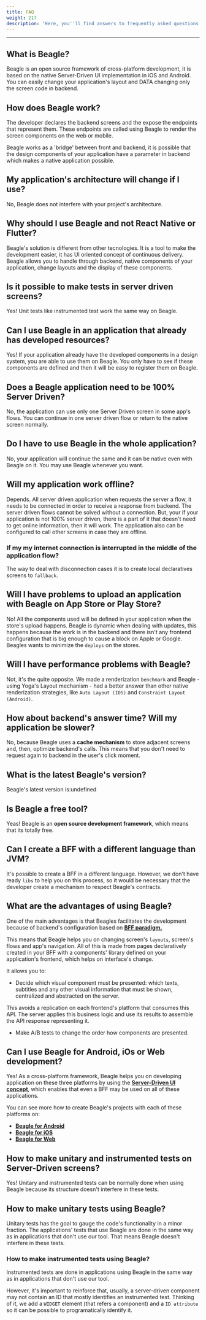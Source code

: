 ```yaml
---
title: FAQ
weight: 217
description: 'Here, you''ll find answers to frequently asked questions about Beagle.'
---
```


---

## What is Beagle?

Beagle is an open source framework of cross-platform development, it is based on the native Server-Driven UI implementation in iOS and Android. You can easily change your application's layout and DATA changing only the screen code in backend.

## How does Beagle work?

The developer declares the backend screens and the expose the endpoints that represent them. These endpoints are called using Beagle to render the screen components on the web or mobile. 

Beagle works as a 'bridge' between front and backend, it is possible that the design components of your application have a parameter in backend which makes a native application possible. 

## My application's architecture will change if I use?

No, Beagle does not interfere with your project's architecture.

## Why should I use Beagle and not React Native or Flutter? 

Beagle's solution is different from other tecnologies. It is a tool to make the development easier, it has UI oriented concept of continuous delivery. Beagle allows you to handle through backend, native components of your application, change layouts and the display of these components. 

## Is it possible to make tests in server driven screens? 

Yes!  Unit tests like  instrumented test work the same way on Beagle. 

## Can I use Beagle in an application that already has developed resources? 

Yes! If your application already have the developed components in a design system, you are able to use them on Beagle. You only have to see if these components are defined and then it will be easy to register them on Beagle. 

## Does a Beagle application need to be 100% Server Driven? 

No, the application can use only one Server Driven screen in some app's flows. You can continue in one server driven flow or return to the native screen normally. 

## Do I have to use Beagle in the whole application? 

No, your application will continue the same and it can be native even with Beagle on it. You may use Beagle whenever you want.

## Will my application work offline? 

Depends. All server driven application when requests the server a flow, it needs to be connected in order to receive a response from backend. The server driven flows cannot be solved without a connection. But, your if your application is not 100% server driven, there is a part of it that doesn't need to get online information, then it will work. The application also can be configured to call other screens in case they are offline. 

### If my my internet connection is interrupted in the middle of the application flow? 

The way to deal with disconnection cases it is to create local declaratives screens to `fallback`. 

## Will I have problems to upload an application with Beagle on App Store or Play Store? 

No! All the components used will be defined in your application when the store's upload happens. Beagle is dynamic when dealing with updates, this happens because the work is in the backend and there isn't any frontend configuration that is big enough to cause a block on Apple or Google. Beagles wants to minimize the `deploys` on the stores.

## Will I have performance problems with Beagle?

Not, it's the quite opposite. We made a renderization `benchmark` and Beagle - using Yoga's Layout mechanism - had a better answer than other native renderization strategies, like `Auto Layout (IOS)` and `Constraint Layout (Android)`.

## How about backend's answer time? Will my application be slower?

No, because Beagle uses a **cache mechanism** to store adjacent screens and, then, optimize backend's calls. This means that you don't need to request again to backend in the user's click moment. 

## What is the latest Beagle's version?

Beagle's latest version is:undefined

## Is Beagle a free tool?

Yeas! Beagle is an **open source development framework**, which means that its totally free.

## **Can I create a BFF with a different language than JVM?**

It's possible to create a BFF in a different language. However, we don't have ready `libs` to help you on this process, so it would be necessary that the developer create a mechanism to respect Beagle's contracts. 

## What are the advantages of using Beagle?

One of the main advantages is that Beagles facilitates the development because of backend's configuration based on [**BFF paradigm.**](principais-conceitos#backend-for-frontend)

This means that Beagle helps you on changing screen's `layouts`, screen's flows and app's navigation. All of this is made from pages declaratively created in your BFF with a components' library defined on your application's frontend, which helps on interface's change. 

It allows you to: 

* Decide which visual component must be presented: which texts, subtitles and any other visual information that must be shown, centralized and abstracted on the server. 

This avoids a replication on each frontend's platform that consumes this API. The server applies this business logic and use its results to assemble the API response representing it. 

* Make A/B tests to change the order how components are presented.

## Can I use Beagle for Android, iOs or Web development? 

Yes! As a cross-platform framework, Beagle helps you on developing application on these three platforms by using the [**Server-Driven UI concept**](principais-conceitos#server-driven-ui), which enables that even a BFF may be used on all of these applications. 

You can see more how to create Beagle's projects with each of these platforms on: 

* [**Beagle for Android** ](get-started/new-project/case-android/)
* [**Beagle for iOS**](get-started/new-project/case-ios/)
* [**Beagle for Web**](get-started/new-project/case-web)

## How to make unitary and instrumented tests on Server-Driven screens?

Yes! Unitary and instrumented tests can be normally done when using Beagle because its structure doesn't interfere in these tests.

## How to make unitary tests using Beagle?

Unitary tests has the goal to gauge the code's functionality in a minor fraction. The applications' tests that use Beagle are done in the same way as in applications that don't use our tool. That means Beagle doesn't interfere in these tests. 

### How to make instrumented tests using Beagle?

Instrumented tests are done in applications using Beagle  in the same way as in applications that don't use our tool.

However, it's important to reinforce that, usually, a server-driven component may not contain an ID that mostly identifies an instrumented test. Thinking of it, we add a `WIDGET` element \(that refers a component\) and a `ID attribute` so it can be possible to programatically identify it.
